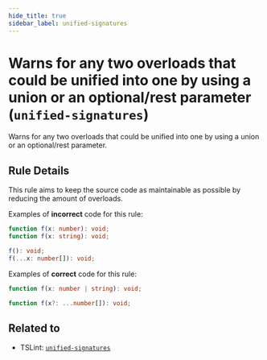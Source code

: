 ```yaml
---
hide_title: true
sidebar_label: unified-signatures
---
```


# Warns for any two overloads that could be unified into one by using a union or an optional/rest parameter (`unified-signatures`)

Warns for any two overloads that could be unified into one by using a union or an optional/rest parameter.

## Rule Details

This rule aims to keep the source code as maintainable as possible by reducing the amount of overloads.

Examples of **incorrect** code for this rule:

```ts
function f(x: number): void;
function f(x: string): void;
```

```ts
f(): void;
f(...x: number[]): void;
```

Examples of **correct** code for this rule:

```ts
function f(x: number | string): void;
```

```ts
function f(x?: ...number[]): void;
```

## Related to

- TSLint: [`unified-signatures`](https://palantir.github.io/tslint/rules/unified-signatures/)
